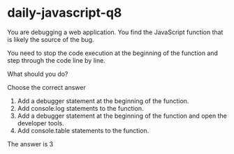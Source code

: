 # daily-javascript-q8

You are debugging a web application. You find the JavaScript function that is likely the source of the bug. 

You need to stop the code execution at the beginning of the function and step through the code line by line. 

What should you do?

Choose the correct answer

1) Add a debugger statement at the beginning of the function.
2) Add console.log statements to the function.
3) Add a debugger statement at the beginning of the function and open the developer tools.
4) Add console.table statements to the function.

The answer is 3
